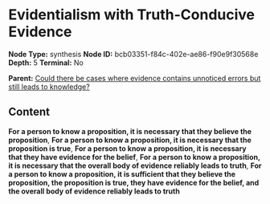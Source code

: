 # Evidentialism with Truth-Conducive Evidence

**Node Type:** synthesis
**Node ID:** bcb03351-f84c-402e-ae86-f90e9f30568e
**Depth:** 5
**Terminal:** No

**Parent:** [Could there be cases where evidence contains unnoticed errors but still leads to knowledge?](could-there-be-cases-where-evidence-contains-unnoticed-errors-but-still-leads-to-knowledge-antithesis-4322e7f1-5e21-4129-8712-b0b264e884aa.md)

## Content

**For a person to know a proposition, it is necessary that they believe the proposition**, **For a person to know a proposition, it is necessary that the proposition is true**, **For a person to know a proposition, it is necessary that they have evidence for the belief**, **For a person to know a proposition, it is necessary that the overall body of evidence reliably leads to truth**, **For a person to know a proposition, it is sufficient that they believe the proposition, the proposition is true, they have evidence for the belief, and the overall body of evidence reliably leads to truth**
